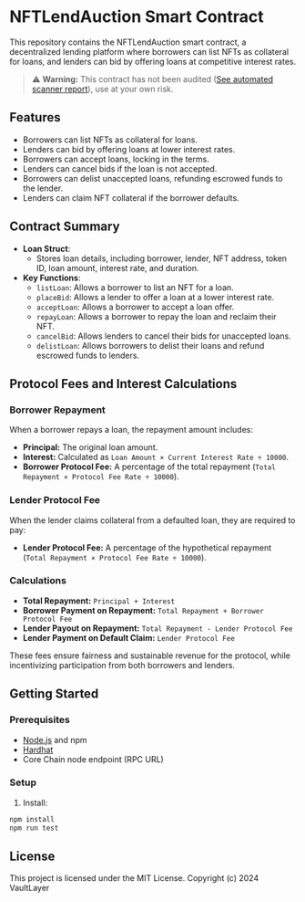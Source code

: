 # NFTLendAuction Smart Contract

This repository contains the NFTLendAuction smart contract, a decentralized lending platform where borrowers can list NFTs as collateral for loans, and lenders can bid by offering loans at competitive interest rates.

> ⚠️ **Warning:** This contract has not been audited ([See automated scanner report](https://solidityscan.com/published-report/project/6b4a5693b706c28e)), use at your own risk.

## Features
- Borrowers can list NFTs as collateral for loans.
- Lenders can bid by offering loans at lower interest rates.
- Borrowers can accept loans, locking in the terms.
- Lenders can cancel bids if the loan is not accepted.
- Borrowers can delist unaccepted loans, refunding escrowed funds to the lender.
- Lenders can claim NFT collateral if the borrower defaults.

## Contract Summary
- **Loan Struct**:
  - Stores loan details, including borrower, lender, NFT address, token ID, loan amount, interest rate, and duration.
- **Key Functions**:
  - `listLoan`: Allows a borrower to list an NFT for a loan.
  - `placeBid`: Allows a lender to offer a loan at a lower interest rate.
  - `acceptLoan`: Allows a borrower to accept a loan offer.
  - `repayLoan`: Allows a borrower to repay the loan and reclaim their NFT.
  - `cancelBid`: Allows lenders to cancel their bids for unaccepted loans.
  - `delistLoan`: Allows borrowers to delist their loans and refund escrowed funds to lenders.

## Protocol Fees and Interest Calculations

### Borrower Repayment
When a borrower repays a loan, the repayment amount includes:
- **Principal:** The original loan amount.
- **Interest:** Calculated as `Loan Amount × Current Interest Rate ÷ 10000`.
- **Borrower Protocol Fee:** A percentage of the total repayment (`Total Repayment × Protocol Fee Rate ÷ 10000`).

### Lender Protocol Fee
When the lender claims collateral from a defaulted loan, they are required to pay:
- **Lender Protocol Fee:** A percentage of the hypothetical repayment (`Total Repayment × Protocol Fee Rate ÷ 10000`).

### Calculations
- **Total Repayment:** `Principal + Interest`
- **Borrower Payment on Repayment:** `Total Repayment + Borrower Protocol Fee`
- **Lender Payout on Repayment:** `Total Repayment - Lender Protocol Fee`
- **Lender Payment on Default Claim:** `Lender Protocol Fee`

These fees ensure fairness and sustainable revenue for the protocol, while incentivizing participation from both borrowers and lenders.


## Getting Started
### Prerequisites
- [Node.js](https://nodejs.org/) and npm
- [Hardhat](https://hardhat.org/)
- Core Chain node endpoint (RPC URL)

### Setup
1. Install:
```bash
npm install
npm run test
```

## License

This project is licensed under the MIT License.
Copyright (c) 2024 VaultLayer
